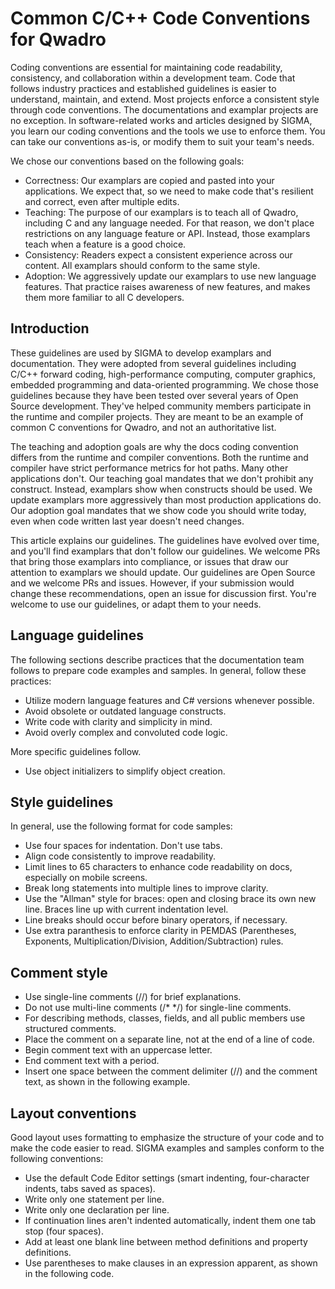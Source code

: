 # Common C/C++ Code Conventions for Qwadro
Coding conventions are essential for maintaining code readability, consistency, and collaboration within a development team. Code that follows industry practices and established guidelines is easier to understand, maintain, and extend. Most projects enforce a consistent style through code conventions. The documentations and examplar projects are no exception. In software-related works and articles designed by SIGMA, you learn our coding conventions and the tools we use to enforce them. You can take our conventions as-is, or modify them to suit your team's needs.

We chose our conventions based on the following goals:
 - Correctness: Our examplars are copied and pasted into your applications. We expect that, so we need to make code that's resilient and correct, even after multiple edits.
 - Teaching: The purpose of our examplars is to teach all of Qwadro, including C and any language needed. For that reason, we don't place restrictions on any language feature or API. Instead, those examplars teach when a feature is a good choice.
 - Consistency: Readers expect a consistent experience across our content. All examplars should conform to the same style.
 - Adoption: We aggressively update our examplars to use new language features. That practice raises awareness of new features, and makes them more familiar to all C developers.

## Introduction
These guidelines are used by SIGMA to develop examplars and documentation. They were adopted from several guidelines including C/C++ forward coding, high-performance computing, computer graphics, embedded programming and data-oriented programming. We chose those guidelines because they have been tested over several years of Open Source development. They've helped community members participate in the runtime and compiler projects. They are meant to be an example of common C conventions for Qwadro, and not an authoritative list.

The teaching and adoption goals are why the docs coding convention differs from the runtime and compiler conventions. Both the runtime and compiler have strict performance metrics for hot paths. Many other applications don't. Our teaching goal mandates that we don't prohibit any construct. Instead, examplars show when constructs should be used. We update examplars more aggressively than most production applications do. Our adoption goal mandates that we show code you should write today, even when code written last year doesn't need changes.

This article explains our guidelines. The guidelines have evolved over time, and you'll find examplars that don't follow our guidelines. We welcome PRs that bring those examplars into compliance, or issues that draw our attention to examplars we should update. Our guidelines are Open Source and we welcome PRs and issues. However, if your submission would change these recommendations, open an issue for discussion first. You're welcome to use our guidelines, or adapt them to your needs.

## Language guidelines
The following sections describe practices that the documentation team follows to prepare code examples and samples. In general, follow these practices:
 - Utilize modern language features and C# versions whenever possible.
 - Avoid obsolete or outdated language constructs.
 - Write code with clarity and simplicity in mind.
 - Avoid overly complex and convoluted code logic.

More specific guidelines follow.

 - Use object initializers to simplify object creation.

## Style guidelines
In general, use the following format for code samples:
 - Use four spaces for indentation. Don't use tabs.
 - Align code consistently to improve readability.
 - Limit lines to 65 characters to enhance code readability on docs, especially on mobile screens.
 - Break long statements into multiple lines to improve clarity.
 - Use the "Allman" style for braces: open and closing brace its own new line. Braces line up with current indentation level.
 - Line breaks should occur before binary operators, if necessary.
 - Use extra paranthesis to enforce clarity in PEMDAS (Parentheses, Exponents, Multiplication/Division, Addition/Subtraction) rules.

## Comment style
 - Use single-line comments (//) for brief explanations.
 - Do not use multi-line comments (/* */) for single-line comments.
 - For describing methods, classes, fields, and all public members use structured comments.
 - Place the comment on a separate line, not at the end of a line of code.
 - Begin comment text with an uppercase letter.
 - End comment text with a period.
 - Insert one space between the comment delimiter (//) and the comment text, as shown in the following example.

## Layout conventions
Good layout uses formatting to emphasize the structure of your code and to make the code easier to read. SIGMA examples and samples conform to the following conventions:
 - Use the default Code Editor settings (smart indenting, four-character indents, tabs saved as spaces).
 - Write only one statement per line.
 - Write only one declaration per line.
 - If continuation lines aren't indented automatically, indent them one tab stop (four spaces).
 - Add at least one blank line between method definitions and property definitions.
 - Use parentheses to make clauses in an expression apparent, as shown in the following code.
 
